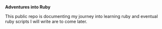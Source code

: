 <b>Adventures into Ruby</b>

This public repo is documenting my journey into learning ruby and eventual ruby scripts I will write are to come later.

